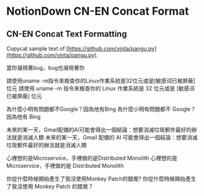 # NotionDown CN-EN Concat Format

## CN-EN Concat Text Formatting

Copycat sample text of [https://github.com/vinta/pangu.py](https://github.com/vinta/pangu.py).

當你凝視著bug，bug也凝視著你

請使用uname -m指令來檢查你的Linux作業系統是32位元或是[敏感词已被屏蔽]位元
請使用 uname -m 指令來檢查你的 Linux 作業系統是 32 位元或是 [敏感词已被屏蔽] 位元

為什麼小明有問題都不Google？因為他有Bing
為什麼小明有問題都不 Google？因為他有 Bing

未來的某一天，Gmail配備的AI可能會得出一個結論：想要消滅垃圾郵件最好的辦法就是消滅人類
未來的某一天，Gmail 配備的 AI 可能會得出一個結論：想要消滅垃圾郵件最好的辦法就是消滅人類

心裡想的是Microservice，手裡做的是Distributed Monolith
心裡想的是 Microservice，手裡做的是 Distributed Monolith

你從什麼時候開始產生了我沒使用Monkey Patch的錯覺?
你從什麼時候開始產生了我沒使用 Monkey Patch 的錯覺？